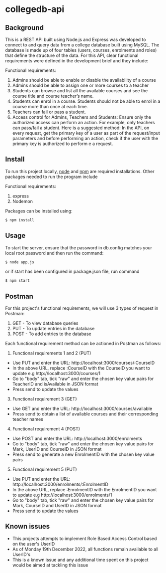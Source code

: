 # collegedb-api

## Background

This is a REST API built using Node.js and Express was developed to connect to and query data from a college database built using MySQL. The database is made up of four tables (users, courses, enrolments and roles) that define the structure of the data. For this API, clear functional requirements were defined in the development brief and they include:

Functional requirements:
1) Admins should be able to enable or disable the availability of a course
2) Admins should be able to assign one or more courses to a teacher
3) Students can browse and list all the available courses and see the course title and course
teacher’s name.
4) Students can enrol in a course. Students should not be able to enrol in a course more than
once at each time.
5) Teachers can fail or pass a student.
6) Access control for Admins, Teachers and Students: Ensure only the authorized access can
perform an action. For example, only teachers can pass/fail a student.
Here is a suggested method: In the API, on every request, get the primary key of a user as
part of the request/input parameters and before performing an action, check if the user
with the primary key is authorized to perform e a request. 

## Install

To run this project locally, [node](http://nodejs.org) and [npm](https://npmjs.com) are required installations. Other packages needed to run the program include

Functional requirements:
1) express
2) Nodemon

Packages can be installed using:

```sh
$ npm install
```


## Usage

To start the server, ensure that the password in db.config matches your local root password and then run the command:

```sh
$ node app.js
```
or if start has been configured in package.json file, run command

```sh
$ npm start
```


## Postman

For this project's functional requirements, we will use 3 types of request in Postman:
1) GET - To view database queries
2) PUT - To update entries in the database
3) POST - To add entries to the database

Each functional requirement method can be actioned in Postman as follows:

1) Functional requirements 1 and 2 (PUT)
* Use PUT and enter the URL: http://localhost:3000/courses/:CourseID
* In the above URL, replace :CourseID with the CourseID you want to update e.g http://localhost:3000/courses/1
* Go to "body" tab, tick "raw" and enter the chosen key value pairs for TeacherID and isAvailable in JSON format
* Press send to update the values

3) Functional requirement 3 (GET)
* Use GET and enter the URL: http://localhost:3000/courses/available
* Press send to obtain a list of available courses and their corresponding teacher names

4) Functional requirement 4 (POST)
* Use POST and enter the URL: http://localhost:3000/enrolments
* Go to "body" tab, tick "raw" and enter the chosen key value pairs for Mark, UserID and CourseID in JSON format
* Press send to generate a new EnrolmentID with the chosen key value pairs

5) Functional requirement 5 (PUT)
* Use PUT and enter the URL: http://localhost:3000/enrolments/:EnrolmentID
* In the above URL, replace :EnrolmentID with the EnrolmentID you want to update e.g http://localhost:3000/enrolments/1
* Go to "body" tab, tick "raw" and enter the chosen key value pairs for Mark, CourseID and UserID in JSON format
* Press send to update the values

## Known issues
* This projects attempts to implement Role Based Access Control based on the user's UserID
* As of Monday 19th December 2022, all functions remain available to all UserID's
* This is a known issue and any additional time spent on this project would be aimed at tackling this issue







